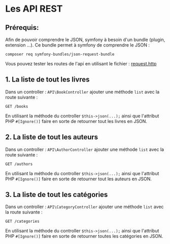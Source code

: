 # Les API REST

## Prérequis:

Afin de pouvoir comprendre le JSON, symfony à besoin
d'un bundle (plugin, extension ...). Ce bundle
permet à symfony de comprendre le JSON :

```
composer req symfony-bundles/json-request-bundle
```

Vous pouvez tester les routes de l'api en utilisant
le fichier : [request.http](../request.http)

## 1. La liste de tout les livres

Dans un controller : `API\BookController` ajouter
une méthode `list` avec la route suivante :

`GET /books`

En utilisant la méthode du controller `$this->json(...);`
ainsi que l'attribut PHP `#[Ignore()]` faire en sorte
de retourner tout les livres en JSON.

## 2. La liste de tout les auteurs

Dans un controller : `API\AuthorController` ajouter
une méthode `list` avec la route suivante :

`GET /authors`

En utilisant la méthode du controller `$this->json(...);`
ainsi que l'attribut PHP `#[Ignore()]` faire en sorte
de retourner tout les auteurs en JSON.

## 3. La liste de tout les catégories

Dans un controller : `API\CategoryController` ajouter
une méthode `list` avec la route suivante :

`GET /categories`

En utilisant la méthode du controller `$this->json(...);`
ainsi que l'attribut PHP `#[Ignore()]` faire en sorte
de retourner toutes les catégories en JSON.
